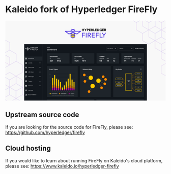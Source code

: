 # Kaleido fork of Hyperledger FireFly

![img](docs-intro-tile.png)

## Upstream source code
If you are looking for the source code for FireFly, please see: https://github.com/hyperledger/firefly

## Cloud hosting
If you would like to learn about running FireFly on Kaleido's cloud platform, please see: https://www.kaleido.io/hyperledger-firefly
